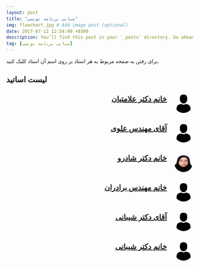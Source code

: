 ```yaml
---
layout: post
title: "مبانی برنامه نویسی"
img: flowchart.jpg # Add image post (optional)
date: 2017-07-12 12:54:00 +0300
description: You’ll find this post in your `_posts` directory. Go ahead and edit it and re-build the site to see your changes. # Add post description (optional)
tag: [مبانی برنامه نویسی]
---
```


برای رفتن به صفحه مربوط به هر استاد بر روی اسم آن استاد کلیک کنید.


## لیست اساتید


<header>
    <img align="right" class="img-fluid z-depth-1" style="border-radius: 50%; height: 50px; width: 50px;" src="../assets/img/person.png">
    <a href=""  target="_blank">
    <h1 class="post-title" dir="rtl" align="right" style="margin-right: 70px; font-size:20px" >
    خانم دکتر علامتیان
    </h1>
    </a>
</header>



  <header>
    <img align="right" class="img-fluid z-depth-1" style="border-radius: 50%; height: 50px; width: 50px;" src="../assets/img/person.png">
    <a href=""  target="_blank">
    <h1 class="post-title" dir="rtl" align="right" style="margin-right: 70px; font-size:20px" >
    آقای مهندس علوی
    </h1>
    </a>
  </header>


  <header>
    <img align="right" class="img-fluid z-depth-1" style="border-radius: 50%; height: 50px; width: 50px;" src="../assets/img/shadroo.jpg">
    <a href="https://csaiaum.github.io/teach/shadroo" target="_blank">
    <h1 class="post-title" dir="rtl" align="right" style="margin-right: 70px; font-size:20px" >
    خانم دکتر شادرو
    </h1>
    </a>
  </header>



  <header>
    <img align="right" class="img-fluid z-depth-1" style="border-radius: 50%; height: 50px; width: 50px;" src="../assets/img/person.png">
    <a href=""  target="_blank">
    <h1 class="post-title" dir="rtl" align="right" style="margin-right: 70px; font-size:20px" >
    خانم مهندس برادران
    </h1>
    </a>
  </header>


  <header>
    <img align="right" class="img-fluid z-depth-1" style="border-radius: 50%; height: 50px; width: 50px;" src="../assets/img/person.png">
    <a href=""  target="_blank">
    <h1 class="post-title" dir="rtl" align="right" style="margin-right: 70px; font-size:20px" >
    آقای دکتر شیبانی
    </h1>
    </a>
  </header>


  <header>
    <img align="right" class="img-fluid z-depth-1" style="border-radius: 50%; height: 50px; width: 50px;" src="../assets/img/person.png">
    <a href=""  target="_blank">
    <h1 class="post-title" dir="rtl" align="right" style="margin-right: 70px; font-size:20px" >
    خانم دکتر شیبانی
    </h1>
    </a>
  </header>

